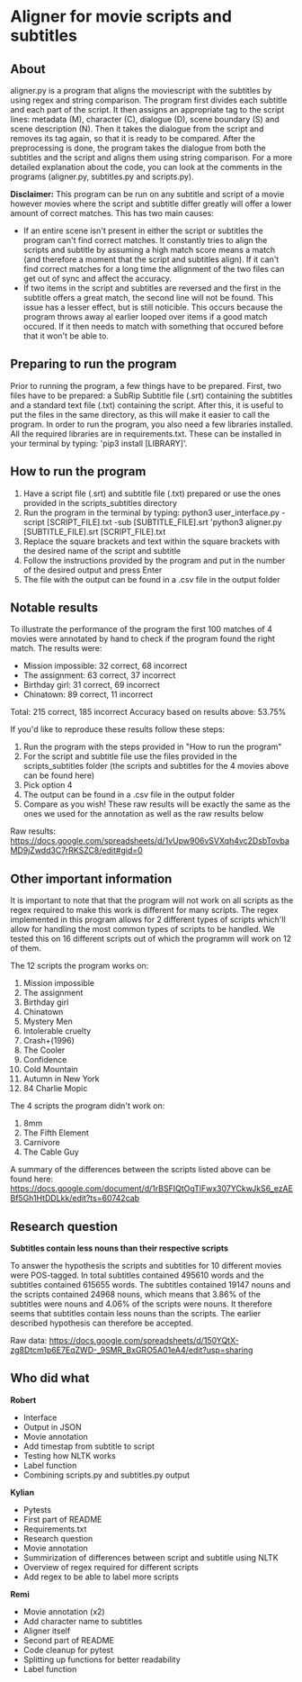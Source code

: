 # Aligner for movie scripts and subtitles

<h2>About</h2>
aligner.py is a program that aligns the moviescript with the subtitles by using regex and string comparison. The program first divides each subtitle and each part of the script. It then assigns an appropriate tag to the script lines: metadata (M), character (C), dialogue (D), scene boundary (S) and scene description (N). Then it takes the dialogue from the script and removes its tag again, so that it is ready to be compared. After the preprocessing is done, the program takes the dialogue from both the subtitles and the script and aligns them using string comparison.
For a more detailed explanation about the code, you can look at the comments in the programs (aligner.py, subtitles.py and scripts.py).

<b>Disclaimer:</b> This program can be run on any subtitle and script of a movie however movies where the script and subtitle differ greatly will offer a lower amount of correct matches. This has two main causes:
- If an entire scene isn't present in either the script or subtitles the program can't find correct matches. It constantly tries to align the scripts and subtitle by assuming a high match score means a match (and therefore a moment that the script and subtitles align). If it can't find correct matches for a long time the allignment of the two files can get out of sync and affect the accuracy.
- If two items in the script and subtitles are reversed and the first in the subtitle offers a great match, the second line will not be found. This issue has a lesser effect, but is still noticible. This occurs because the program throws away al earlier looped over items if a good match occured. If it then needs to match with something that occured before that it won't be able to.

<h2>Preparing to run the program</h2>
Prior to running the program, a few things have to be prepared. First, two files have to be prepared: a SubRip Subtitle file (.srt) containing the subtitles and a standard text file (.txt) containing the script. After this, it is useful to put the files in the same directory, as this will make it easier to call the program.
In order to run the program, you also need a few libraries installed. All the required libraries are in requirements.txt. These can be installed in your terminal by typing: 'pip3 install [LIBRARY]'.

<h2>How to run the program</h2>
<ol>
<li>Have a script file (.srt) and subtitle file (.txt) prepared or use the ones provided in the scripts_subtitles directory</li>
<li>Run the program in the terminal by typing: python3 user_interface.py -script [SCRIPT_FILE].txt -sub [SUBTITLE_FILE].srt 'python3 aligner.py [SUBTITLE_FILE].srt [SCRIPT_FILE].txt </li>
<li>Replace the square brackets and text within the square brackets with the desired name of the script and subtitle</li>
<li>Follow the instructions provided by the program and put in the number of the desired output and press Enter</li>
<li>The file with the output can be found in a .csv file in the output folder</li>
</ol>

<h2>Notable results</h2>

To illustrate the performance of the program the first 100 matches of 4 movies were annotated by hand to check if the program found the right match.
The results were:

- Mission impossible: 32 correct, 68 incorrect
- The assignment: 63 correct, 37 incorrect
- Birthday girl: 31 correct, 69 incorrect
- Chinatown: 89 correct, 11 incorrect

Total: 215 correct, 185 incorrect
Accuracy based on results above: 53.75%

If you'd like to reproduce these results follow these steps:
<ol>
<li>Run the program with the steps provided in "How to run the program"</li>
<li>For the script and subtitle file use the files provided in the scripts_subtitles folder (the scripts and subtitles for the 4 movies above can be found here)</li>
<li>Pick option 4</li>
<li>The output can be found in a .csv file in the output folder</li>
<li>Compare as you wish! These raw results will be exactly the same as the ones we used for the annotation as well as the raw results below</li>
</ol>

Raw results: https://docs.google.com/spreadsheets/d/1vUpw906vSVXqh4vc2DsbTovbaMD9jZwdd3C7rRKSZC8/edit#gid=0

<h2>Other important information</h2>

It is important to note that that the program will not work on all scripts as the regex required to make this work is different for many scripts.
The regex implemented in this program allows for 2 different types of scripts which'll allow for handling the most common types of scripts to be handled.
We tested this on 16 different scripts out of which the programm will work on 12 of them. 

The 12 scripts the program works on:
1. Mission impossible
2. The assignment
3. Birthday girl
4. Chinatown
5. Mystery Men
6. Intolerable cruelty
7. Crash+(1996)
8. The Cooler
9. Confidence
10. Cold Mountain
11. Autumn in New York
12. 84 Charlie Mopic

The 4 scripts the program didn't work on:
1. 8mm
2. The Fifth Element
3. Carnivore
4. The Cable Guy

A summary of the differences between the scripts listed above can be found here: https://docs.google.com/document/d/1rBSFIQtOgTlFwx307YCkwJkS6_ezAEBf5Gh1HtDDLkk/edit?ts=60742cab

<h2>Research question</h2>

<b>Subtitles contain less nouns than their respective scripts</b>

To answer the hypothesis the scripts and subtitles for 10 different movies were POS-tagged. In total subtitles contained 495610 words and the subtitles contained 615655 words.
The subtitles contained 19147 nouns and the scripts contained 24968 nouns, which means that 3.86% of the subtitles were nouns and 4.06% of the scripts were nouns. It therefore seems that subtitles contain less nouns than the scripts.
The earlier described hypothesis can therefore be accepted.

Raw data: https://docs.google.com/spreadsheets/d/150YQtX-zg8Dtcm1p6E7EqZWD-_9SMR_BxGRO5A01eA4/edit?usp=sharing 

<h2>Who did what</h2>

<b>Robert</b>
- Interface
- Output in JSON
- Movie annotation
- Add timestap from subtitle to script
- Testing how NLTK works
- Label function
- Combining scripts.py and subtitles.py output

<b>Kylian</b>
- Pytests
- First part of README
- Requirements.txt
- Research question
- Movie annotation
- Summirization of differences between script and subtitle using NLTK
- Overview of regex required for different scripts
- Add regex to be able to label more scripts

<b>Remi</b>
- Movie annotation (x2)
- Add character name to subtitles
- Aligner itself
- Second part of README
- Code cleanup for pytest
- Splitting up functions for better readability
- Label function